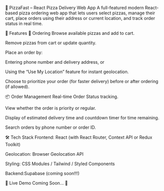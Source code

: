 🍕 PizzaFast – React Pizza Delivery Web App
A full-featured modern React-based pizza ordering web app that lets users select pizzas, manage their cart, place orders using their address or current location, and track order status in real time.

🚀 Features
🛒 Ordering
Browse available pizzas and add to cart.

Remove pizzas from cart or update quantity.

Place an order by:

Entering phone number and delivery address, or

Using the “Use My Location” feature for instant geolocation.

Choose to prioritize your order (for faster delivery) before or after ordering (if allowed).

📦 Order Management
Real-time Order Status tracking.

View whether the order is priority or regular.

Display of estimated delivery time and countdown timer for time remaining.

Search orders by phone number or order ID.

🛠️ Tech Stack
Frontend: React (with React Router, Context API or Redux Toolkit)

Geolocation: Browser Geolocation API

Styling: CSS Modules / Tailwind / Styled Components

Backend:Supabase (coming soon!!!)

📍 Live Demo
Coming Soon... 🚧
